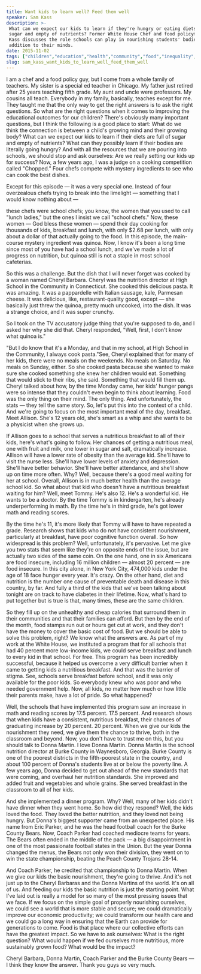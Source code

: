 ```yaml
---
title: Want kids to learn well? Feed them well
speaker: Sam Kass
description: >-
 What can we expect our kids to learn if they're hungry or eating diets full of
 sugar and empty of nutrients? Former White House Chef and food policymaker Sam
 Kass discusses the role schools can play in nourishing students' bodies in
 addition to their minds.
date: 2015-11-02
tags: ["children","education","health","community","food","inequality","mental-health","personal-growth","society","teaching","policy"]
slug: sam_kass_want_kids_to_learn_well_feed_them_well
---
```


I am a chef and a food policy guy, but I come from a whole family of teachers. My sister
is a special ed teacher in Chicago. My father just retired after 25 years teaching fifth
grade. My aunt and uncle were professors. My cousins all teach. Everybody in my family,
basically, teaches except for me. They taught me that the only way to get the right
answers is to ask the right questions. So what are the right questions when it comes to
improving the educational outcomes for our children? There's obviously many important
questions, but I think the following is a good place to start: What do we think the
connection is between a child's growing mind and their growing body? What can we expect
our kids to learn if their diets are full of sugar and empty of nutrients? What can they
possibly learn if their bodies are literally going hungry? And with all the resources that
we are pouring into schools, we should stop and ask ourselves: Are we really setting our
kids up for success? Now, a few years ago, I was a judge on a cooking competition called
"Chopped." Four chefs compete with mystery ingredients to see who can cook the best
dishes.

Except for this episode — it was a very special one. Instead of four overzealous chefs
trying to break into the limelight — something that I would know nothing about —

these chefs were school chefs; you know, the women that you used to call "lunch ladies,"
but the ones I insist we call "school chefs." Now, these women — God bless these women —
spend their day cooking for thousands of kids, breakfast and lunch, with only $2.68 per
lunch, with only about a dollar of that actually going to the food. In this episode, the
main-course mystery ingredient was quinoa. Now, I know it's been a long time since most of
you have had a school lunch, and we've made a lot of progress on nutrition, but quinoa
still is not a staple in most school cafeterias.

So this was a challenge. But the dish that I will never forget was cooked by a woman named
Cheryl Barbara. Cheryl was the nutrition director at High School in the Community in
Connecticut. She cooked this delicious pasta. It was amazing. It was a pappardelle with
Italian sausage, kale, Parmesan cheese. It was delicious, like, restaurant-quality good,
except — she basically just threw the quinoa, pretty much uncooked, into the dish. It was
a strange choice, and it was super crunchy. 

So I took on the TV accusatory judge thing that you're supposed to do, and I asked her why
she did that. Cheryl responded, "Well, first, I don't know what quinoa is."

"But I do know that it's a Monday, and that in my school, at High School in the Community,
I always cook pasta."See, Cheryl explained that for many of her kids, there were no meals
on the weekends. No meals on Saturday. No meals on Sunday, either. So she cooked pasta
because she wanted to make sure she cooked something she knew her children would eat.
Something that would stick to their ribs, she said. Something that would fill them up.
Cheryl talked about how, by the time Monday came, her kids' hunger pangs were so intense
that they couldn't even begin to think about learning. Food was the only thing on their
mind. The only thing. And unfortunately, the stats — they tell the same story. So, let's
put this into the context of a child. And we're going to focus on the most important meal
of the day, breakfast. Meet Allison. She's 12 years old, she's smart as a whip and she
wants to be a physicist when she grows up.

If Allison goes to a school that serves a nutritious breakfast to all of their kids,
here's what's going to follow. Her chances of getting a nutritious meal, one with fruit
and milk, one lower in sugar and salt, dramatically increase. Allison will have a lower
rate of obesity than the average kid. She'll have to visit the nurse less. She'll have
lower levels of anxiety and depression. She'll have better behavior. She'll have better
attendance, and she'll show up on time more often. Why? Well, because there's a good meal
waiting for her at school. Overall, Allison is in much better health than the average
school kid. So what about that kid who doesn't have a nutritious breakfast waiting for him?
Well, meet Tommy. He's also 12. He's a wonderful kid. He wants to be a doctor. By the time
Tommy is in kindergarten, he's already underperforming in math. By the time he's in third
grade, he's got lower math and reading scores.

By the time he's 11, it's more likely that Tommy will have to have repeated a grade.
Research shows that kids who do not have consistent nourishment, particularly at
breakfast, have poor cognitive function overall. So how widespread is this problem? Well,
unfortunately, it's pervasive. Let me give you two stats that seem like they're on
opposite ends of the issue, but are actually two sides of the same coin. On the one hand,
one in six Americans are food insecure, including 16 million children — almost 20 percent
— are food insecure. In this city alone, in New York City, 474,000 kids under the age of
18 face hunger every year. It's crazy. On the other hand, diet and nutrition is the number
one cause of preventable death and disease in this country, by far. And fully a third of
the kids that we've been talking about tonight are on track to have diabetes in their
lifetime. Now, what's hard to put together but is true is that, many times, these are the
same children.

So they fill up on the unhealthy and cheap calories that surround them in their
communities and that their families can afford. But then by the end of the month, food
stamps run out or hours get cut at work, and they don't have the money to cover the basic
cost of food. But we should be able to solve this problem, right? We know what the answers
are. As part of my work at the White House, we instituted a program that for all schools
that had 40 percent more low-income kids, we could serve breakfast and lunch to every kid
in that school. For free. This program has been incredibly successful, because it helped us
overcome a very difficult barrier when it came to getting kids a nutritious breakfast. And
that was the barrier of stigma. See, schools serve breakfast before school, and it was
only available for the poor kids. So everybody knew who was poor and who needed government
help. Now, all kids, no matter how much or how little their parents make, have a lot of
pride. So what happened?

Well, the schools that have implemented this program saw an increase in math and reading
scores by 17.5 percent. 17.5 percent. And research shows that when kids have a consistent,
nutritious breakfast, their chances of graduating increase by 20 percent. 20 percent. When
we give our kids the nourishment they need, we give them the chance to thrive, both in the
classroom and beyond. Now, you don't have to trust me on this, but you should talk to Donna
Martin. I love Donna Martin. Donna Martin is the school nutrition director at Burke County
in Waynesboro, Georgia. Burke County is one of the poorest districts in the fifth-poorest
state in the country, and about 100 percent of Donna's students live at or below the
poverty line. A few years ago, Donna decided to get out ahead of the new standards that
were coming, and overhaul her nutrition standards. She improved and added fruit and
vegetables and whole grains. She served breakfast in the classroom to all of her
kids.

And she implemented a dinner program. Why? Well, many of her kids didn't have dinner when
they went home. So how did they respond? Well, the kids loved the food. They loved the
better nutrition, and they loved not being hungry. But Donna's biggest supporter came from
an unexpected place. His name from Eric Parker, and he was the head football coach for the
Burke County Bears. Now, Coach Parker had coached mediocre teams for years. The Bears
often ended in the middle of the pack — a big disappointment in one of the most passionate
football states in the Union. But the year Donna changed the menus, the Bears not only won
their division, they went on to win the state championship, beating the Peach County
Trojans 28-14.

And Coach Parker, he credited that championship to Donna Martin. When we give our kids the
basic nourishment, they're going to thrive. And it's not just up to the Cheryl Barbaras
and the Donna Martins of the world. It's on all of us. And feeding our kids the basic
nutrition is just the starting point. What I've laid out is really a model for so many of
the most pressing issues that we face. If we focus on the simple goal of properly
nourishing ourselves, we could see a world that is more stable and secure; we could
dramatically improve our economic productivity; we could transform our health care and we
could go a long way in ensuring that the Earth can provide for generations to come. Food
is that place where our collective efforts can have the greatest impact. So we have to ask
ourselves: What is the right question? What would happen if we fed ourselves more
nutritious, more sustainably grown food? What would be the impact?

Cheryl Barbara, Donna Martin, Coach Parker and the Burke County Bears — I think they know
the answer. Thank you guys so very much.

<!--
ad_duration=3.33
comment_count=57
event="TED Talks Live"
external_start_time=0
intro_duration=11.82
is_subtitle_required="False"
is_talk_featured="True"
language="en"
language_swap="False"
native_language="en"
number_of_related_talks=6
number_of_speakers=1
number_of_subtitled_videos=31
number_of_tags=11
number_of_talk_download_languages=31
number_of_talk_more_resources=0
number_of_talk_recommendations=0
number_of_talks_take_actions=0
post_ad_duration=0.83
published_timestamp="2017-01-05 16:11:01"
recording_date="2015-11-02"
speaker_description="Food entrepreneur"
speaker_is_published=1
speaker_name="Sam Kass"
talk_name="Want kids to learn well? Feed them well"
talks_tags=["children","education","health","community","food","inequality","mental-health","personal-growth","society","teaching","policy"]
url_audio="https://download.ted.com/talks/SamKass_2015P.mp3?apikey=acme-roadrunner"
url_photo_speaker="https://pe.tedcdn.com/images/ted/ff56a0d72fb4098c49ac6ac293d2d12f16d1ea1d_254x191.jpg"
url_photo_talk="https://s3.amazonaws.com/talkstar-photos/uploads/a5800df6-c5ae-4046-9261-1c5f9d545d58/SamKass_2015P-embed.jpg"
url_webpage="https://www.ted.com/talks/sam_kass_want_kids_to_learn_well_feed_them_well"
video_type_name="TED Stage Talk"
-->